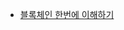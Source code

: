 - [블록체인 한번에 이해하기](https://homoefficio.github.io/2017/11/19/%EB%B8%94%EB%A1%9D%EC%B2%B4%EC%9D%B8-%ED%95%9C-%EB%B2%88%EC%97%90-%EC%9D%B4%ED%95%B4%ED%95%98%EA%B8%B0/)
